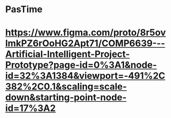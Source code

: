 # PasTime

# https://www.figma.com/proto/8r5ovlmkPZ6rOoHG2Apt71/COMP6639---Artificial-Intelligent-Project-Prototype?page-id=0%3A1&node-id=32%3A1384&viewport=-491%2C382%2C0.1&scaling=scale-down&starting-point-node-id=17%3A2
